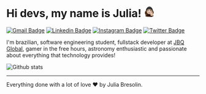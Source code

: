 # Hi devs, my name is Julia! <img src="./.docs/sticker-one.png" width="28"/>

[![Gmail Badge](https://img.shields.io/badge/-juliabresolin2@gmail.com-B23121?style=flat&logo=gmail&logoColor=white&link=mailto:juliabresolin2@gmail.com)](mailto:juliabresolin2@gmail.com)
[![Linkedin Badge](https://img.shields.io/badge/-linkedin-0e76a8?style=flat&logo=linkedin&logoColor=white&link=https://linkedin.com/in/jbresolinn)](https://linkedin.com/in/jbresolinn)
[![Instagram Badge](https://img.shields.io/badge/-instagram-E4405F?style=flat&logo=instagram&logoColor=white&link=https://instagram.com/jbresolinn/)](https://instagram.com/jbresolinn/)
[![Twitter Badge](https://img.shields.io/badge/-twitter-00acee?style=flat&logo=twitter&logoColor=white&link=https://twitter.com/jbresolinn)](https://twitter.com/jbresolinn)


<p>
I'm brazilian, software engineering student, fullstack developer at <a href="https://jbq.com.br/">JBQ Global</a>, gamer in the free hours, astronomy enthusiastic and passionate about everything that technology provides!
</p>

![Github stats](https://github-readme-stats.vercel.app/api?username=jbresolinn&show_icons=true&hide_border=true&theme=graywhite)


---

Everything done with a lot of love ❤ by Julia Bresolin. 
